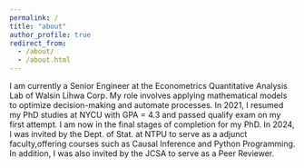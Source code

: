 ```yaml
---
permalink: /
title: "about"
author_profile: true
redirect_from: 
  - /about/
  - /about.html
---
```


I am currently a Senior Engineer at the Econometrics Quantitative Analysis Lab of Walsin Lihwa Corp. My role involves applying mathematical models to optimize decision-making and automate processes. In 2021, I resumed my PhD studies at NYCU with GPA = 4.3 and passed qualify exam on my first attempt. I am now in the final stages of completion for my PhD. In 2024, I was invited by the Dept. of Stat. at NTPU to serve as a adjunct faculty,offering courses such as Causal Inference and Python Programming. In addition, I was also invited by the JCSA to serve as a Peer Reviewer.